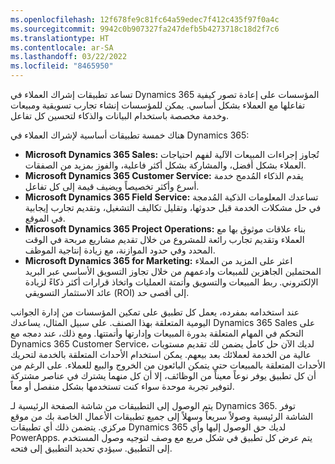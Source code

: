 ```yaml
---
ms.openlocfilehash: 12f678fe9c81fc64a59edec7f412c435f97f0a4c
ms.sourcegitcommit: 9942c0b907327fa247defb5b4273718c18d2f7c6
ms.translationtype: HT
ms.contentlocale: ar-SA
ms.lasthandoff: 03/22/2022
ms.locfileid: "8465950"
---
```

تساعد تطبيقات إشراك العملاء في Dynamics 365 المؤسسات على إعادة تصور كيفية تفاعلها مع العملاء بشكل أساسي. يمكن للمؤسسات إنشاء تجارب تسويقية ومبيعات وخدمة مخصصة باستخدام البيانات والذكاء لتحسين كل تفاعل.

هناك خمسة تطبيقات أساسية لإشراك العملاء في Dynamics 365:

 -  **Microsoft Dynamics 365 Sales:** تُجاوز إجراءات المبيعات الآلية لفهم احتياجات العملاء بشكل أفضل، والمشاركة بشكل أكثر فاعلية، والفوز بمزيد من الصفقات.
 -  **Microsoft Dynamics 365 Customer Service:** يقدم الذكاء المُدمج خدمة أسرع وأكثر تخصيصاً ويضيف قيمة إلى كل تفاعل.
 -  **Microsoft Dynamics 365 Field Service:** تساعدك المعلومات الذكية المُدمجة في حل مشكلات الخدمة قبل حدوثها، وتقليل تكاليف التشغيل، وتقديم تجارب إيجابية في الموقع.
 -  **Microsoft Dynamics 365 Project Operations:** بناء علاقات موثوق بها مع العملاء وتقديم تجارب رائعة للمشروع من خلال تقديم مشاريع مربحة في الوقت المحدد وفي حدود الموازنة، مع زيادة إنتاجية الموظف.
 -  **Microsoft Dynamics 365 for Marketing:** اعثر على المزيد من العملاء المحتملين الجاهزين للمبيعات وادعمهم من خلال تجاوز التسويق الأساسي عبر البريد الإلكتروني. ربط المبيعات والتسويق وأتمتة العمليات واتخاذ قرارات أكثر ذكاءً لزيادة عائد الاستثمار التسويقي (ROI) إلى أقصى حد.

عند استخدامه بمفرده، يعمل كل تطبيق على تمكين المؤسسات من إدارة الجوانب اليومية المتعلقة بهذا الصنف. على سبيل المثال، يساعدك Dynamics 365 Sales على التحكم في المهام المتعلقة بدورة المبيعات وإدارتها وأتمتتها. ومع ذلك، عند دمجه مع Dynamics 365 Customer Service، لديك الآن حل كامل يضمن لك تقديم مستويات عالية من الخدمة لعملائك بعد بيعهم. يمكن استخدام الأحداث المتعلقة بالخدمة لتحريك الأحداث المتعلقة بالمبيعات حتى يتمكن البائعون من الخروج والبيع للعملاء. على الرغم من أن كل تطبيق يوفر نوعاً معيناً من الوظائف، إلا أن كل منهما يشترك في عناصر مشتركة لتوفير تجربة موحدة سواء كنت تستخدمها بشكل منفصل أو معاً.

يتم الوصول إلى التطبيقات من شاشة الصفحة الرئيسية لـ Dynamics 365. توفر الشاشة الرئيسية وصولاً سريعاً وسهلاً إلى جميع تطبيقات الأعمال الخاصة بك من موقع مركزي. يتضمن ذلك أي تطبيقات Dynamics 365 لديك حق الوصول إليها وأي PowerApps. يتم عرض كل تطبيق في شكل مربع مع وصف لتوجيه وصول المستخدم إلى التطبيق. سيؤدي تحديد التطبيق إلى فتحه.

